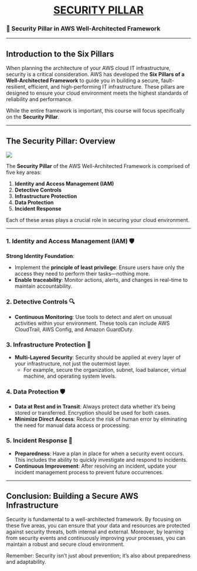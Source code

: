 <div style="text-align: center;">
    <h1><u>SECURITY PILLAR</u></h1>
</div>


### 🔐 Security Pillar in AWS Well-Architected Framework

---

## Introduction to the Six Pillars

When planning the architecture of your AWS cloud IT infrastructure, security is a critical consideration. AWS has developed the **Six Pillars of a Well-Architected Framework** to guide you in building a secure, fault-resilient, efficient, and high-performing IT infrastructure. These pillars are designed to ensure your cloud environment meets the highest standards of reliability and performance.

While the entire framework is important, this course will focus specifically on the **Security Pillar**.

---

## The Security Pillar: Overview

<img src="https://allcloud.io/wp-content/uploads/2021/04/Live-AWS-Security-Panel-Slidedeck.png">

The **Security Pillar** of the AWS Well-Architected Framework is comprised of five key areas:

1. **Identity and Access Management (IAM)**
2. **Detective Controls**
3. **Infrastructure Protection**
4. **Data Protection**
5. **Incident Response**

Each of these areas plays a crucial role in securing your cloud environment.

---

### 1. Identity and Access Management (IAM) 🛡️

**Strong Identity Foundation**: 
- Implement the **principle of least privilege**: Ensure users have only the access they need to perform their tasks—nothing more.
- **Enable traceability**: Monitor actions, alerts, and changes in real-time to maintain accountability.

### 2. Detective Controls 🔍

- **Continuous Monitoring**: Use tools to detect and alert on unusual activities within your environment. These tools can include AWS CloudTrail, AWS Config, and Amazon GuardDuty.
  
### 3. Infrastructure Protection 🏰

- **Multi-Layered Security**: Security should be applied at every layer of your infrastructure, not just the outermost layer.
  - For example, secure the organization, subnet, load balancer, virtual machine, and operating system levels.

### 4. Data Protection 🛡️

- **Data at Rest and in Transit**: Always protect data whether it’s being stored or transferred. Encryption should be used for both cases.
- **Minimize Direct Access**: Reduce the risk of human error by eliminating the need for manual data access or processing.

### 5. Incident Response 🚨

- **Preparedness**: Have a plan in place for when a security event occurs. This includes the ability to quickly investigate and respond to incidents.
- **Continuous Improvement**: After resolving an incident, update your incident management process to prevent future occurrences.

---

## Conclusion: Building a Secure AWS Infrastructure

Security is fundamental to a well-architected framework. By focusing on these five areas, you can ensure that your data and resources are protected against security threats, both internal and external. Moreover, by learning from security events and continuously improving your processes, you can maintain a robust and secure cloud environment.

Remember: Security isn’t just about prevention; it’s also about preparedness and adaptability.